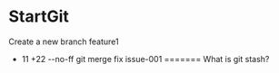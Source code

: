 # StartGit
Create a new branch feature1
+ 11
+22
--no-ff git merge
fix issue-001
=======
What is git stash?
